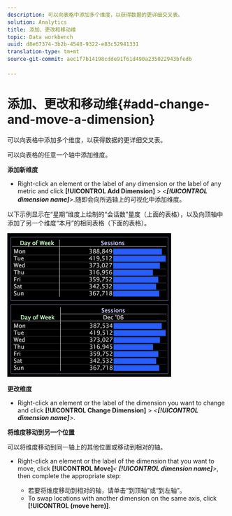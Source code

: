 ```yaml
---
description: 可以向表格中添加多个维度，以获得数据的更详细交叉表。
solution: Analytics
title: 添加、更改和移动维
topic: Data workbench
uuid: d8e67374-3b2b-4548-9322-e83c52941331
translation-type: tm+mt
source-git-commit: aec1f7b14198cdde91f61d490a235022943bfedb

---
```



# 添加、更改和移动维{#add-change-and-move-a-dimension}

可以向表格中添加多个维度，以获得数据的更详细交叉表。

可以向表格的任意一个轴中添加维度。

**添加新维度**

* Right-click an element or the label of any dimension or the label of any metric and click **[!UICONTROL Add Dimension]** > *&lt;**[!UICONTROL dimension name]**>.*&#x200B;随即会向所选轴上的可视化中添加维度。

以下示例显示在“星期”维度上绘制的“会话数”量度（上面的表格），以及向顶轴中添加了另一个维度“本月”的相同表格（下面的表格）。

![](assets/vis_Table_CrossTab.png)

**更改维度**

* Right-click an element or the label of the dimension you want to change and click **[!UICONTROL Change Dimension]** > *&lt;**[!UICONTROL dimension name]**>*.

**将维度移动到另一个位置**

可以将维度移动到同一轴上的其他位置或移动到相对的轴。

* Right-click an element or the label of the dimension that you want to move, click **[!UICONTROL Move]***&lt; **[!UICONTROL dimension name]**>*, then complete the appropriate step:

   * 若要将维度移动到相对的轴，请单击“到顶轴”或“到左轴”。
   * To swap locations with another dimension on the same axis, click **[!UICONTROL (move here)]**.

